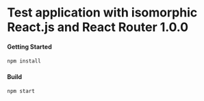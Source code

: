 # Test application with isomorphic React.js and React Router 1.0.0

#### Getting Started

```bash
npm install
```


#### Build

```bash
npm start
```